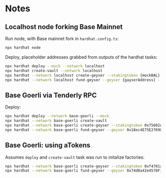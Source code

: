 # Notes

## Localhost node forking Base Mainnet

Run node, with Base mainnet fork in `hardhat.config.ts`:

```bash
npx hardhat node
```

Deploy, placeholder addresses grabbed from outputs of the hardhat tasks:

```bash
npx hardhat deploy --mock --network localhost
npx hardhat create-vault --network localhost
npx hardhat --network localhost create-geyser --stakingtoken {mockBAL} --rewardtoken {mockAMPLAddress}  --floor 0 --ceiling 10000 --time 360
npx hardhat --network localhost fund-geyser --geyser {gayserAddress} --amount 10 --duration 31536000
```

## Base Goerli via Tenderly RPC

Deploy:

```bash
npx hardhat deploy --network base-goerli --mock
npx hardhat --network base-goerli create-vault
npx hardhat --network base-goerli create-geyser --stakingtoken 0x75602e8a08FAf915987589CB7fE59136aE35b0fc --rewardtoken 0x39e47c370411cE01fa09A81A8C842FAE66929976  --floor 0 --ceiling 10000000 --time 3600
npx hardhat --network base-goerli fund-geyser --geyser 0x18ec4E75E276981bd0c1929DC400DBEA60Ea7bF5 --amount 876 --duration 31536000
```

## Base Goerli: using aTokens

Assumes `deploy` and `create-vault` task was run to initalize factories:

```bash
npx hardhat --network base-goerli create-geyser --stakingtoken 0xf4781a935Fe1F177f9ef65C69Fc64706a19e9F25 --rewardtoken 0x980d0cbb2e314c496b808cac88a8a4e8893161e1  --floor 10000000 --ceiling 1000000000 --time 3600
npx hardhat --network base-goerli fund-geyser --geyser 0x74d0a42e4578F19Ab79ab5a948F5588bb655023E --amount 100000 --duration 31536000
```
